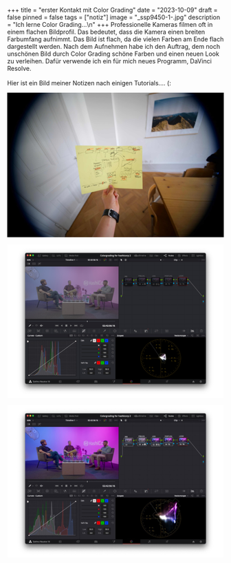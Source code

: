 +++
title = "erster Kontakt mit Color Grading"
date = "2023-10-09"
draft = false
pinned = false
tags = ["notiz"]
image = "_ssp9450-1-.jpg"
description = "Ich lerne Color Grading...\n"
+++
Professionelle Kameras filmen oft in einem flachen Bildprofil. Das bedeutet, dass die Kamera einen breiten Farbumfang aufnimmt. Das Bild ist flach, da die vielen Farben am Ende flach dargestellt werden. Nach dem Aufnehmen habe ich den Auftrag, dem noch unschönen Bild durch Color Grading schöne Farben und einen neuen Look zu verleihen. Dafür verwende ich ein für mich neues Programm, DaVinci Resolve.\
\
Hier ist ein Bild meiner Notizen nach einigen Tutorials.... (: 

![](_ssp9450-1-.jpg)

![](ohne-farbe-hc.jpg "footage ohne grading")

![](mit-farbe-hc.jpg "footage mit grading")